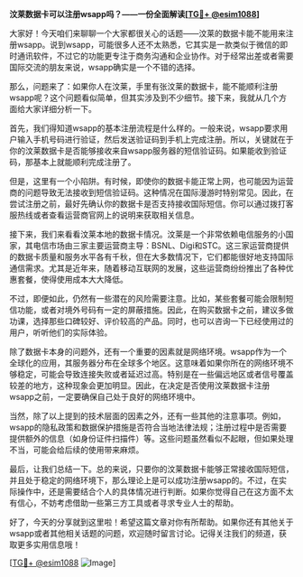 **汶莱数据卡可以注册wsapp吗？——一份全面解读[[TG💪+ @esim1088](https://t.me/s/esim1088)]**

大家好！今天咱们来聊聊一个大家都很关心的话题——汶莱的数据卡能不能用来注册wsapp。说到wsapp，可能很多人还不太熟悉，它其实是一款类似于微信的即时通讯软件，不过它的功能更专注于商务沟通和企业协作。对于经常出差或者需要国际交流的朋友来说，wsapp确实是一个不错的选择。

那么，问题来了：如果你人在汶莱，手里有张汶莱的数据卡，能不能顺利注册wsapp呢？这个问题看似简单，但其实涉及到不少细节。接下来，我就从几个方面给大家详细分析一下。

首先，我们得知道wsapp的基本注册流程是什么样的。一般来说，wsapp要求用户输入手机号码进行验证，然后发送验证码到手机上完成注册。所以，关键就在于你的汶莱数据卡是否能够接收来自wsapp服务器的短信验证码。如果能收到验证码，那基本上就能顺利完成注册了。

但是，这里有一个小陷阱。有时候，即使你的数据卡能正常上网，也可能因为运营商的问题导致无法接收到短信验证码。这种情况在国际漫游时特别常见。因此，在尝试注册之前，最好先确认你的数据卡是否支持接收国际短信。你可以通过拨打客服热线或者查看运营商官网上的说明来获取相关信息。

接下来，我们来看看汶莱本地的数据卡情况。汶莱是一个非常依赖电信服务的小国家，其电信市场由三家主要运营商主导：BSNL、Digi和STC。这三家运营商提供的数据卡质量和服务水平各有千秋，但在大多数情况下，它们都能很好地支持国际通信需求。尤其是近年来，随着移动互联网的发展，这些运营商纷纷推出了各种优惠套餐，使得使用成本大大降低。

不过，即便如此，仍然有一些潜在的风险需要注意。比如，某些套餐可能会限制短信功能，或者对境外号码有一定的屏蔽措施。因此，在购买数据卡之前，建议多做功课，选择那些口碑较好、评价较高的产品。同时，也可以咨询一下已经使用过的用户，听听他们的实际体验。

除了数据卡本身的问题外，还有一个重要的因素就是网络环境。wsapp作为一个全球化的应用，其服务器分布在全球多个地区。这意味着如果你所在的网络环境不够稳定，可能会导致连接失败或者延迟过高。特别是在一些偏远地区或者信号覆盖较差的地方，这种现象会更加明显。因此，在决定是否使用汶莱数据卡注册wsapp之前，一定要确保自己处于良好的网络环境中。

当然，除了以上提到的技术层面的因素之外，还有一些其他的注意事项。例如，wsapp的隐私政策和数据保护措施是否符合当地法律法规；注册过程中是否需要提供额外的信息（如身份证件扫描件）等。这些问题虽然看似不起眼，但如果处理不当，可能会给后续的使用带来麻烦。

最后，让我们总结一下。总的来说，只要你的汶莱数据卡能够正常接收国际短信，并且处于稳定的网络环境下，那么理论上是可以成功注册wsapp的。不过，在实际操作中，还是需要结合个人的具体情况进行判断。如果你觉得自己在这方面不太有信心，不妨考虑借助一些第三方工具或者寻求专业人士的帮助。

好了，今天的分享就到这里啦！希望这篇文章对你有所帮助。如果你还有其他关于wsapp或者其他相关话题的问题，欢迎随时留言讨论。记得关注我们的频道，获取更多实用信息哦！

[[TG💪+ @esim1088](https://t.me/s/esim1088) ![Image](https://i.postimg.cc/4NQfJmqS/Snipaste-2025-05-13-00-14-12.png)]